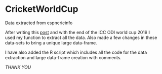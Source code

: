 # CricketWorldCup
Data extracted from espncricinfo

After writing this [post](https://amalan-con-stat.netlify.com/post/webscraping/webscraping/) and with the end of the ICC ODI world cup
2019 I used my function to extract all the data. Also made a few changes in these data-sets to bring a unique large data-frame. 

I have also added the R script which includes all the code for the data extraction and large data-frame creation with comments.

*THANK YOU*
